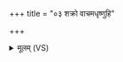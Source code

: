 +++
title = "०३ शक्रो वाचमधृष्णुहि"

+++
<details><summary>मूलम् (VS)</summary>

श॒क्रो वाच॒मधृ॑ष्णुहि॒ धाम॑धर्म॒न्वि रा॑जति।  
विम॑दन्ब॒र्हिरास॑रन् ॥
</details>